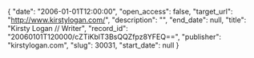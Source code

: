 {
  "date": "2006-01-01T12:00:00", 
  "open_access": false, 
  "target_url": "http://www.kirstylogan.com/", 
  "description": "", 
  "end_date": null, 
  "title": "Kirsty Logan // Writer", 
  "record_id": "20060101T120000/cZTiKblT3BsQQZfpz8YFEQ==", 
  "publisher": "kirstylogan.com", 
  "slug": 30031, 
  "start_date": null
}

